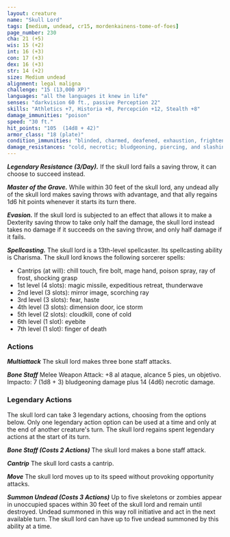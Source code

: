 ```yaml
---
layout: creature
name: "Skull Lord"
tags: [medium, undead, cr15, mordenkainens-tome-of-foes]
page_number: 230
cha: 21 (+5)
wis: 15 (+2)
int: 16 (+3)
con: 17 (+3)
dex: 16 (+3)
str: 14 (+2)
size: Medium undead
alignment: legal maligna
challenge: "15 (13,000 XP)"
languages: "all the languages it knew in life"
senses: "darkvision 60 ft., passive Perception 22"
skills: "Athletics +7, Historia +8, Percepción +12, Stealth +8"
damage_immunities: "poison"
speed: "30 ft."
hit_points: "105  (14d8 + 42)"
armor_class: "18 (plate)"
condition_immunities: "blinded, charmed, deafened, exhaustion, frightened, poisoned, stunned, unconscious"
damage_resistances: "cold, necrotic; bludgeoning, piercing, and slashing from nonmagical attacks"
---
```


***Legendary Resistance (3/Day).*** If the skull lord fails a saving throw, it can choose to succeed instead.

***Master of the Grave.*** While within 30 feet of the skull lord, any undead ally of the skull lord makes saving throws with advantage, and that ally regains 1d6 hit points whenever it starts its turn there.

***Evasion.*** If the skull lord is subjected to an effect that allows it to make a Dexterity saving throw to take only half the damage, the skull lord instead takes no damage if it succeeds on the saving throw, and only half damage if it fails.

***Spellcasting.*** The skull lord is a 13th-level spellcaster. Its spellcasting ability is Charisma. The skull lord knows the following sorcerer spells:
* Cantrips (at will): chill touch, fire bolt, mage hand, poison spray, ray of frost, shocking grasp
* 1st level (4 slots): magic missile, expeditious retreat, thunderwave
* 2nd level (3 slots): mirror image, scorching ray
* 3rd level (3 slots): fear, haste
* 4th level (3 slots): dimension door, ice storm
* 5th level (2 slots): cloudkill, cone of cold
* 6th level (1 slot): eyebite
* 7th level (1 slot): finger of death

### Actions

***Multiattack*** The skull lord makes three bone staff attacks.

***Bone Staff*** Melee Weapon Attack: +8 al ataque, alcance 5 pies, un objetivo. Impacto: 7 (1d8 + 3) bludgeoning damage plus 14 (4d6) necrotic damage.

### Legendary Actions

The skull lord can take 3 legendary actions, choosing from the options below. Only one legendary action option can be used at a time and only at the end of another creature's turn. The skull lord regains spent legendary actions at the start of its turn.

***Bone Staff (Costs 2 Actions)*** The skull lord makes a bone staff attack.

***Cantrip*** The skull lord casts a cantrip.

***Move*** The skull lord moves up to its speed without provoking opportunity attacks.

***Summon Undead (Costs 3 Actions)*** Up to five skeletons or zombies appear in unoccupied spaces within 30 feet of the skull lord and remain until destroyed. Undead summoned in this way roll initiative and act in the next available turn. The skull lord can have up to five undead summoned by this ability at a time.